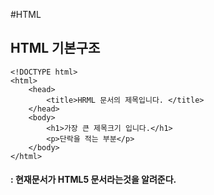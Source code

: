 #HTML

## HTML 기본구조

```
<!DOCTYPE html>
<html>
    <head>
        <title>HRML 문서의 제목입니다. </title>
    </head>
    <body>
        <h1>가장 큰 제목크기 입니다.</h1>
        <p>단락을 적는 부분</p>
    </body>
</html>
```

#### <!DOCTYPE html> : 현재문서가 HTML5 문서라는것을 알려준다.

#### <title> : 문서의 제목을 정의하며 웹문서 툴바에 표시된다.

#### <body> : 웹 브라우저를 통해 보이는 내용 부분.

#### <h1> ~ <h6> : 제목을 나타낸다 h1이 가장크고 h6이 가장 작다.

#### <p> : 단락을 나타냅니다.

***

## HTML 기본구조
